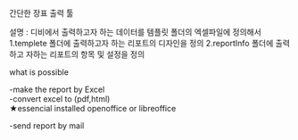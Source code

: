 간단한 장표 출력 툴

설명 :
	디비에서 출력하고자 하는 데이터를 템플릿 폴더의 엑셀파일에 정의해서
	1.templete 폴더에 출력하고자 하는 리포트의 디자인을 정의
	2.reportInfo 폴더에 출력하고 자하는 리포트의 항목 및 설정을 정의





what is possible <br>

-make the report by Excel <br>
-convert excel to (pdf,html)<br>
  ★essencial installed openoffice or libreoffice <br>

-send report by mail <br>


